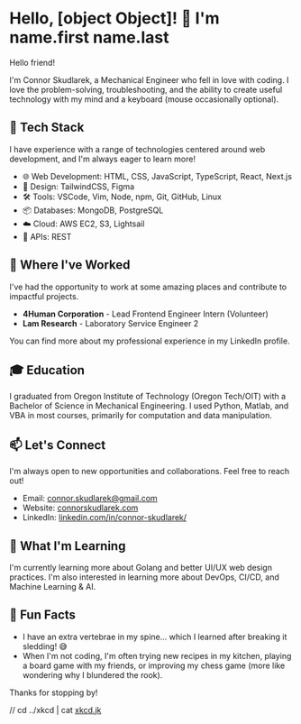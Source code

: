# Hello, [object Object]! 👋 I'm name.first name.last

Hello friend!

I'm Connor Skudlarek, a Mechanical Engineer who fell in love with coding. I love the problem-solving, troubleshooting, and the ability to create useful technology with my mind and a keyboard (mouse occasionally optional).

## 🚀 Tech Stack

I have experience with a range of technologies centered around web development, and I'm always eager to learn more!

- 🌐 Web Development: HTML, CSS, JavaScript, TypeScript, React, Next.js
- 🎨 Design: TailwindCSS, Figma
- 🛠️ Tools: VSCode, Vim, Node, npm, Git, GitHub, Linux
- 📦 Databases: MongoDB, PostgreSQL
- ☁️ Cloud: AWS EC2, S3, Lightsail
- 🔄 APIs: REST

## 💼 Where I've Worked

I've had the opportunity to work at some amazing places and contribute to impactful projects.

- **4Human Corporation** - Lead Frontend Engineer Intern (Volunteer)
- **Lam Research** - Laboratory Service Engineer 2

You can find more about my professional experience in my LinkedIn profile.

## 🎓 Education

I graduated from Oregon Institute of Technology (Oregon Tech/OIT) with a Bachelor of Science in Mechanical Engineering. I used Python, Matlab, and VBA in most courses, primarily for computation and data manipulation.

## 📫 Let's Connect

I'm always open to new opportunities and collaborations. Feel free to reach out!

- Email: connor.skudlarek@gmail.com
- Website: [connorskudlarek.com](https://connorskudlarek.com)
- LinkedIn: [linkedin.com/in/connor-skudlarek/](https://www.linkedin.com/in/connor-skudlarek/)

## 🌱 What I'm Learning

I'm currently learning more about Golang and better UI/UX web design practices. I'm also interested in learning more about DevOps, CI/CD, and Machine Learning & AI.

## 🎈 Fun Facts

- I have an extra vertebrae in my spine... which I learned after breaking it sledding! 😅
- When I'm not coding, I'm often trying new recipes in my kitchen, playing a board game with my friends, or improving my chess game (more like wondering why I blundered the rook).

Thanks for stopping by!

// cd ../xkcd | cat [xkcd.jk](https://xkcd.com/1597/)
